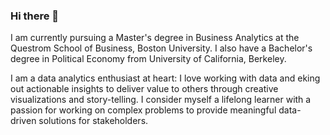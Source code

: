 ### Hi there 👋

I am currently pursuing a Master's degree in Business Analytics at the Questrom School of Business, Boston University. I also have a Bachelor's degree in Political Economy from University of California, Berkeley.

I am a data analytics enthusiast at heart: I love working with data and eking out actionable insights to deliver value to others through creative visualizations and story-telling. I consider myself a lifelong learner with a passion for working on complex problems to provide meaningful data-driven solutions for stakeholders.

<!--
**setu-shah/setu-shah** is a ✨ _special_ ✨ repository because its `README.md` (this file) appears on your GitHub profile.

Here are some ideas to get you started:

- 🔭 I’m currently working on ...
- 🌱 I’m currently learning ...
- 👯 I’m looking to collaborate on ...
- 🤔 I’m looking for help with ...
- 💬 Ask me about ...
- 📫 How to reach me: ...
- 😄 Pronouns: ...
- ⚡ Fun fact: ...
-->
